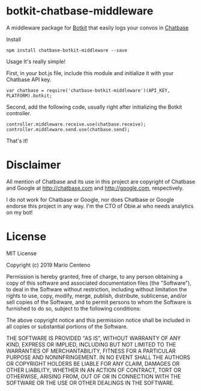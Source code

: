 # botkit-chatbase-middleware

A middleware package for [Botkit](https://botkit.ai/) that easily logs your convos in  [Chatbase](https://chatbase.com/)

Install
```
npm install chatbase-botkit-middleware --save
```

Usage
It's really simple!

First, in your bot.js file, include this module and initialize it with your Chatbase API key.

```
var chatbase = require('chatbase-botkit-middleware')(API_KEY, PLATFORM).botkit;
```

Second, add the following code, usually right after initializing the Botkit controller.

```
controller.middleware.receive.use(chatbase.receive);
controller.middleware.send.use(chatbase.send);
```

That's it!

# Disclaimer

All mention of Chatbase and its use in this project are copyright of Chatbase and Google at http://chatbase.com and http://google.com, respectively.

I do not work for Chatbase or Google, nor does Chatbase or Google endorse this project in any way. I'm the CTO of Obie.ai who needs analytics on my bot!

# License

MIT License

Copyright (c) 2019 Mario Centeno

Permission is hereby granted, free of charge, to any person obtaining a copy of this software and associated documentation files (the "Software"), to deal in the Software without restriction, including without limitation the rights to use, copy, modify, merge, publish, distribute, sublicense, and/or sell copies of the Software, and to permit persons to whom the Software is furnished to do so, subject to the following conditions:

The above copyright notice and this permission notice shall be included in all copies or substantial portions of the Software.

THE SOFTWARE IS PROVIDED "AS IS", WITHOUT WARRANTY OF ANY KIND, EXPRESS OR IMPLIED, INCLUDING BUT NOT LIMITED TO THE WARRANTIES OF MERCHANTABILITY, FITNESS FOR A PARTICULAR PURPOSE AND NONINFRINGEMENT. IN NO EVENT SHALL THE AUTHORS OR COPYRIGHT HOLDERS BE LIABLE FOR ANY CLAIM, DAMAGES OR OTHER LIABILITY, WHETHER IN AN ACTION OF CONTRACT, TORT OR OTHERWISE, ARISING FROM, OUT OF OR IN CONNECTION WITH THE SOFTWARE OR THE USE OR OTHER DEALINGS IN THE SOFTWARE.
